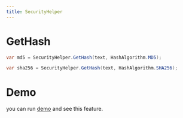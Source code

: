 ```yaml
---
title: SecurityHelper
---
```


# GetHash
```cs
var md5 = SecurityHelper.GetHash(text, HashAlgorithm.MD5);

var sha256 = SecurityHelper.GetHash(text, HashAlgorithm.SHA256);
```

# Demo
you can run [demo](https://github.com/WinUICommunity/WinUICommunity) and see this feature.
